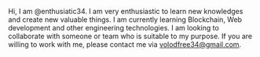 <!---
enthusiastic34/enthusiastic34 is a ✨ special ✨ repository because its `README.md` (this file) appears on your GitHub profile.
You can click the Preview link to take a look at your changes.
--->

Hi, I am @enthusiatic34.
I am very enthusiastic to learn new knowledges and create new valuable things.
I am currently learning Blockchain, Web development and other engineering technologies.
I am looking to collaborate with someone or team who is suitable to my purpose.
If you are willing to work with me, please contact me via volodfree34@gmail.com.
